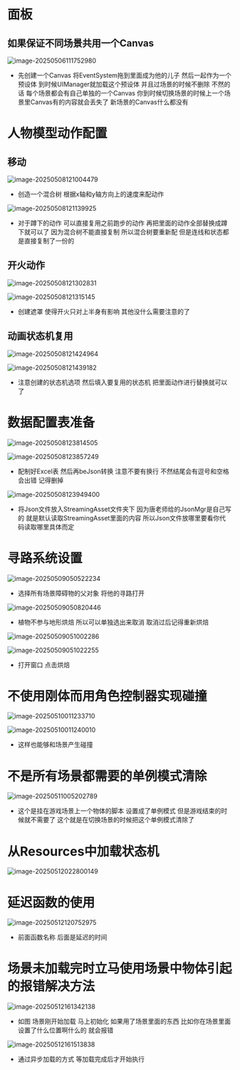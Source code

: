 # 面板

## 如果保证不同场景共用一个Canvas

![image-20250506111752980](C:\Users\Wh1t3zZ\AppData\Roaming\Typora\typora-user-images\image-20250506111752980.png)

- 先创建一个Canvas 将EventSystem拖到里面成为他的儿子 然后一起作为一个预设体 到时候UIManager就加载这个预设体 并且过场景的时候不删除 不然的话 每个场景都会有自己单独的一个Canvas 你到时候切换场景的时候上一个场景里Canvas有的内容就会丢失了 新场景的Canvas什么都没有



# 人物模型动作配置



## 移动

![image-20250508121004479](typora-image/image-20250508121004479.png)

- 创造一个混合树 根据x轴和y轴方向上的速度来配动作

![image-20250508121139925](typora-image/image-20250508121139925.png)

- 对于蹲下的动作 可以直接复用之前跑步的动作 再把里面的动作全部替换成蹲下就可以了 因为混合树不能直接复制 所以混合树要重新配 但是连线和状态都是直接复制了一份的

## 开火动作

![image-20250508121302831](typora-image/image-20250508121302831.png)

![image-20250508121315145](typora-image/image-20250508121315145.png)

- 创建遮罩 使得开火只对上半身有影响 其他没什么需要注意的了



## 动画状态机复用

![image-20250508121424964](typora-image/image-20250508121424964.png)

![image-20250508121439182](typora-image/image-20250508121439182.png)

- 注意创建的状态机选项 然后填入要复用的状态机 把里面动作进行替换就可以了







# 数据配置表准备

![image-20250508123814505](typora-image/image-20250508123814505.png)

![image-20250508123857249](typora-image/image-20250508123857249.png)

- 配制好Excel表 然后再beJson转换 注意不要有换行 不然结尾会有逗号和空格 会出错 记得删掉

![image-20250508123949400](typora-image/image-20250508123949400.png)

- 将Json文件放入StreamingAsset文件夹下 因为唐老师给的JsonMgr是自己写的 就是默认读取StreamingAsset里面的内容 所以Json文件放哪里要看你代码读取哪里具体而定









# 寻路系统设置



![image-20250509050522234](typora-image/image-20250509050522234.png)

- 选择所有场景障碍物的父对象 将他的寻路打开



![image-20250509050820446](typora-image/image-20250509050820446.png)

- 植物不参与地形烘焙 所以可以单独选出来取消 取消过后记得重新烘焙



![image-20250509051002286](typora-image/image-20250509051002286.png)

![image-20250509051022255](typora-image/image-20250509051022255.png)

- 打开窗口 点击烘焙





# 不使用刚体而用角色控制器实现碰撞

![image-20250510011233710](typora-image/image-20250510011233710.png)

![image-20250510011240010](typora-image/image-20250510011240010.png)

- 这样也能够和场景产生碰撞











# 不是所有场景都需要的单例模式清除

![image-20250511005202789](typora-image/image-20250511005202789.png)

- 这个是挂在游戏场景上一个物体的脚本 设置成了单例模式 但是游戏结束的时候就不需要了 这个就是在切换场景的时候把这个单例模式清除了





# 从Resources中加载状态机

![image-20250512022800149](typora-image/image-20250512022800149.png)



# 延迟函数的使用

![image-20250512120752975](typora-image/image-20250512120752975.png)

- 前面函数名称 后面是延迟的时间





# 场景未加载完时立马使用场景中物体引起的报错解决方法

![image-20250512161342138](typora-image/image-20250512161342138.png)

- 如图 场景刚开始加载 马上初始化 如果用了场景里面的东西 比如你在场景里面设置了什么位置啊什么的 就会报错

![image-20250512161513838](typora-image/image-20250512161513838.png)

- 通过异步加载的方式 等加载完成后才开始执行
